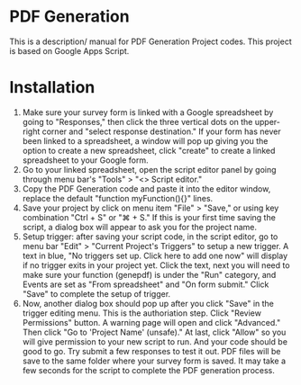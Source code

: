 # PDF Generation
This is a description/ manual for PDF Generation Project codes.
This project is based on Google Apps Script.

# Installation
1. Make sure your survey form is linked with a Google spreadsheet by going to "Responses," then click the three vertical dots on the upper-right corner and "select response destination." If your form has never been linked to a spreadsheet, a window will pop up giving you the option to create a new spreadsheet, click "create" to create a linked spreadsheet to your Google form.
2. Go to your linked spreadsheet, open the script editor panel by going through menu bar's "Tools" > "<> Script editor."
3. Copy the PDF Generation code and paste it into the editor window, replace the default "function myFunction(){}" lines.
4. Save your project by click on menu item "File" > "Save," or using key combination "Ctrl + S" or "⌘ + S." If this is your first time saving the script, a dialog box will appear to ask you for the project name.
4. Setup trigger: after saving your script code, in the script editor, go to menu bar "Edit" > "Current Project's Triggers" to setup a new trigger. A text in blue, "No triggers set up. Click here to add one now" will display if no trigger exits in your project yet. Click the text, next you will need to make sure your function (genepdf) is under the "Run" category, and Events are set as "From spreadsheet" and "On form submit." Click "Save" to complete the setup of trigger.
5. Now, another dialog box should pop up after you click "Save" in the trigger editing menu. This is the authoriation step. Click "Review Permissions" button. A warning page will open and click "Advanced." Then click "Go to 'Project Name' (unsafe)." At last, click "Allow" so you will give permission to your new script to run. And your code should be good to go. Try submit a few responses to test it out. PDF files will be save to the same folder where your survey form is saved. It may take a few seconds for the script to complete the PDF generation process.
